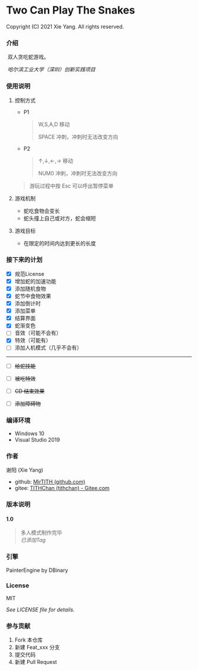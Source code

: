 # Two Can Play The Snakes

Copyright (C) 2021 Xie Yang. All rights reserved. 

### 介绍
​	双人贪吃蛇游戏。

​	*哈尔滨工业大学（深圳）创新实践项目*

### 使用说明
1. 控制方式

   - P1

     > W,S,A,D 移动
     >
     > SPACE 冲刺，冲刺时无法改变方向

   - P2

     > ↑,↓,←,→ 移动
     >
     > NUM0 冲刺，冲刺时无法改变方向
   
   > 游玩过程中按 Esc 可以呼出暂停菜单
   
2. 游戏机制

   - 蛇吃食物会变长
   - 蛇头撞上自己或对方，蛇会缩短

3. 游戏目标

   - 在限定的时间内达到更长的长度

### 接下来的计划
- [x] 规范License
- [x] 增加蛇的加速功能
- [x] 添加随机食物
- [x] 蛇节中食物效果
- [x] 添加倒计时
- [x] 添加菜单
- [x] 结算界面
- [x] 蛇渐变色
- [ ] 音效（可能不会有）
- [x] 特效（可能有）
- [ ] 添加人机模式（几乎不会有）

------------------------------

- [ ] ~~给蛇技能~~
- [ ] ~~被吃特效~~
- [ ] ~~CD 结束效果~~
- [ ] ~~添加障碍物~~


### 编译环境
- Windows 10
- Visual Studio 2019

### 作者
谢阳 (Xie Yang)

- github: [MirTITH (github.com)](https://github.com/MirTITH)
- gitee: [TITHChan (tithchan) - Gitee.com](https://gitee.com/tithchan)

### 版本说明

#### 1.0
> 多人模式制作完毕  
> *已添加Tag*

### 引擎
PainterEngine by DBinary

### License
MIT

*See LICENSE file for details.*

### 参与贡献

1.  Fork 本仓库
2.  新建 Feat_xxx 分支
3.  提交代码
4.  新建 Pull Request
